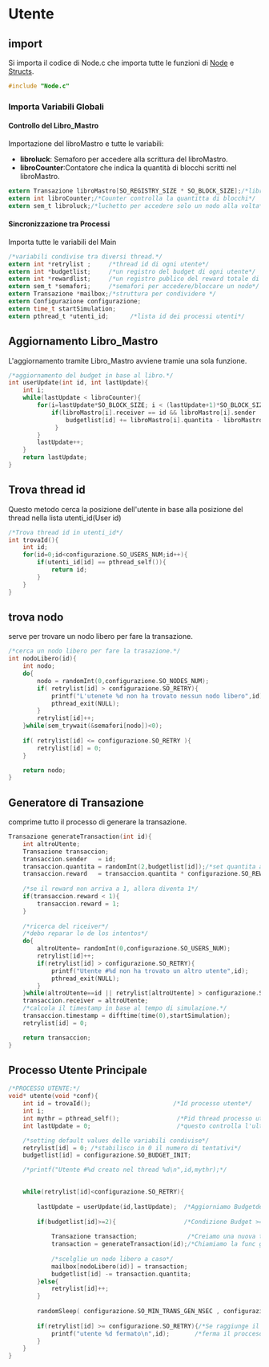 # Utente
## import
Si importa il codice di Node.c che importa tutte le
funzioni di [Node](Node.md) e [Structs](Structs.md).

```c User.c
#include "Node.c"

```

### Importa Variabili Globali
#### Controllo del Libro_Mastro
Importazione del libroMastro e tutte le variabili:
- __libroluck__:   Semaforo per accedere alla scrittura del libroMastro.
- __libroCounter__:Contatore che indica la quantità di blocchi scritti nel libroMastro.

```c User.c
extern Transazione libroMastro[SO_REGISTRY_SIZE * SO_BLOCK_SIZE];/*libro mastro dove si scrivono tutte le transazioni.*/
extern int libroCounter;/*Counter controlla la quantitta di blocchi*/
extern sem_t libroluck;/*luchetto per accedere solo un nodo alla volta*/

```

#### Sincronizzazione tra Processi

Importa tutte le variabili del Main 

```c User.c
/*variabili condivise tra diversi thread.*/
extern int *retrylist ;     /*thread id di ogni utente*/
extern int *budgetlist;     /*un registro del budget di ogni utente*/
extern int *rewardlist;     /*un registro publico del reward totale di ogni nodo.*/
extern sem_t *semafori;     /*semafori per accedere/bloccare un nodo*/
extern Transazione *mailbox;/*struttura per condividere */
extern Configurazione configurazione;
extern time_t startSimulation;
extern pthread_t *utenti_id;      /*lista id dei processi utenti*/

```

## Aggiornamento Libro_Mastro

L'aggiornamento tramite Libro_Mastro avviene tramie una sola funzione. 

```c User.c
/*aggiornamento del budget in base al libro.*/
int userUpdate(int id, int lastUpdate){
	int i;
    while(lastUpdate < libroCounter){
		for(i=lastUpdate*SO_BLOCK_SIZE; i < (lastUpdate+1)*SO_BLOCK_SIZE; i++){
			if(libroMastro[i].receiver == id && libroMastro[i].sender != -1){
	    	    budgetlist[id] += libroMastro[i].quantita - libroMastro[i].reward;
	    	 }
        }
        lastUpdate++;
	}
    return lastUpdate;
}

```
## Trova thread id
Questo metodo cerca la posizione dell'utente in base alla posizione del 
thread nella lista utenti_id(User id)
```c User.c
/*Trova thread id in utenti_id*/
int trovaId(){
    int id;
    for(id=0;id<configurazione.SO_USERS_NUM;id++){
        if(utenti_id[id] == pthread_self()){
            return id;
        }
    }
}

```

## trova nodo
serve per trovare un nodo libero per fare la transazione.
```c User.c
/*cerca un nodo libero per fare la trasazione.*/
int nodoLibero(id){
    int nodo;
    do{
        nodo = randomInt(0,configurazione.SO_NODES_NUM);
        if( retrylist[id] > configurazione.SO_RETRY){
            printf("L'utenete %d non ha trovato nessun nodo libero",id);
            pthread_exit(NULL);
        }
        retrylist[id]++;
    }while(sem_trywait(&semafori[nodo])<0);
    
    if( retrylist[id] <= configurazione.SO_RETRY ){
        retrylist[id] = 0;
    }

    return nodo;
}

```

## Generatore di Transazione
comprime tutto il processo di generare la transazione.
```c User.c
Transazione generateTransaction(int id){
    int altroUtente;
	Transazione transaccion;
    transaccion.sender   = id;
    transaccion.quantita = randomInt(2,budgetlist[id]);/*set quantita a caso*/
	transaccion.reward   = transaccion.quantita * configurazione.SO_REWARD/100;/*percentuale de la quantita*/
    
	/*se il reward non arriva a 1, allora diventa 1*/
    if(transaccion.reward < 1){
		transaccion.reward = 1;
    }
    
    /*ricerca del riceiver*/
    /*debo reparar lo de los intentos*/
    do{
		altroUtente= randomInt(0,configurazione.SO_USERS_NUM);
        retrylist[id]++;
        if(retrylist[id] > configurazione.SO_RETRY){
            printf("Utente #%d non ha trovato un altro utente",id);
            pthread_exit(NULL);
        }
	}while(altroUtente==id || retrylist[altroUtente] > configurazione.SO_RETRY);
	transaccion.receiver = altroUtente;
	/*calcola il timestamp in base al tempo di simulazione.*/
	transaccion.timestamp = difftime(time(0),startSimulation);
    retrylist[id] = 0;

	return transaccion;
}

```

## Processo Utente Principale

```c User.c
/*PROCESSO UTENTE:*/
void* utente(void *conf){
	int id = trovaId();                       /*Id processo utente*/
    int i;
    int mythr = pthread_self();                /*Pid thread processo utente*/
    int lastUpdate = 0;                        /*questo controlla l'ultima versione del libro mastro*/

	/*setting default values delle variabili condivise*/
    retrylist[id] = 0; /*stabilisco in 0 il numero di tentativi*/
	budgetlist[id] = configurazione.SO_BUDGET_INIT;

	/*printf("Utente #%d creato nel thread %d\n",id,mythr);*/
    

	while(retrylist[id]<configurazione.SO_RETRY){
    
		lastUpdate = userUpdate(id,lastUpdate);  /*Aggiorniamo Budgetdel Processo Utente*/
    
		if(budgetlist[id]>=2){                   /*Condizione Budget >= 2*/                                
    
			Transazione transaction;              /*Creiamo una nuova transazione*/
			transaction = generateTransaction(id);/*Chiamiamo la func generateTransaction*/
    
			/*scelglie un nodo libero a caso*/
            mailbox[nodoLibero(id)] = transaction;
            budgetlist[id] -= transaction.quantita;
        }else{
			retrylist[id]++;
		}
    
		randomSleep( configurazione.SO_MIN_TRANS_GEN_NSEC , configurazione.SO_MAX_TRANS_GEN_NSEC);
    
		if(retrylist[id] >= configurazione.SO_RETRY){/*Se raggiunge il n° max di tentativi*/
			printf("utente %d fermato\n",id);       /*ferma il procceso*/
		}
    }
}
```
